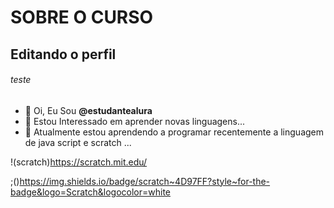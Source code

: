 # SOBRE O CURSO

## Editando o perfil

###### teste
- 👋 Oi, Eu Sou **@estudantealura**
- 👀 Estou Interessado em aprender novas linguagens...
- 🌱 Atualmente estou aprendendo a programar recentemente a linguagem de java script e scratch ...

!(scratch)https://scratch.mit.edu/

;()https://img.shields.io/badge/scratch~4D97FF?style~for-the-badge&logo=Scratch&logocolor=white






<!---
feroxbr/feroxbr is a ✨ special ✨ repository because its `README.md` (this file) appears on your GitHub profile.
You can click the Preview link to take a look at your changes.
--->
